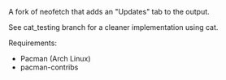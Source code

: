A fork of neofetch that adds an "Updates" tab to the output.

See cat_testing branch for a cleaner implementation using cat.

Requirements:
- Pacman (Arch Linux)
- pacman-contribs


